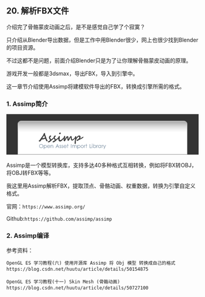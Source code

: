 ## 20. 解析FBX文件

介绍完了骨骼蒙皮动画之后，是不是感觉自己学了个寂寞？

只介绍从Blender导出数据，但是工作中用Blender很少，网上也很少找到Blender的项目资源。

不过这都不是问题，前面介绍Blender只是为了让你理解骨骼蒙皮动画的原理。

游戏开发一般都是3dsmax，导出FBX，导入到引擎中。

这一章节介绍使用Assimp将建模软件导出的FBX，转换成引擎所需的格式。

### 1. Assimp简介

![](../../imgs/load_fbx/load_fbx/assimp_logo.png)

Assimp是一个模型转换库，支持多达40多种格式互相转换，例如将FBX转OBJ，将OBJ转FBX等等。

我这里用Assimp解析FBX，提取顶点、骨骼动画、权重数据，转换为引擎自定义格式。

官网：`https://www.assimp.org/`

Github:`https://github.com/assimp/assimp`

### 2. Assimp编译


参考资料：



```text
OpenGL ES 学习教程(六) 使用开源库 Assimp 将 Obj 模型 转换成自己的格式
https://blog.csdn.net/huutu/article/details/50154875

OpenGL ES 学习教程(十一) Skin Mesh (骨骼动画)
https://blog.csdn.net/huutu/article/details/50727100
```